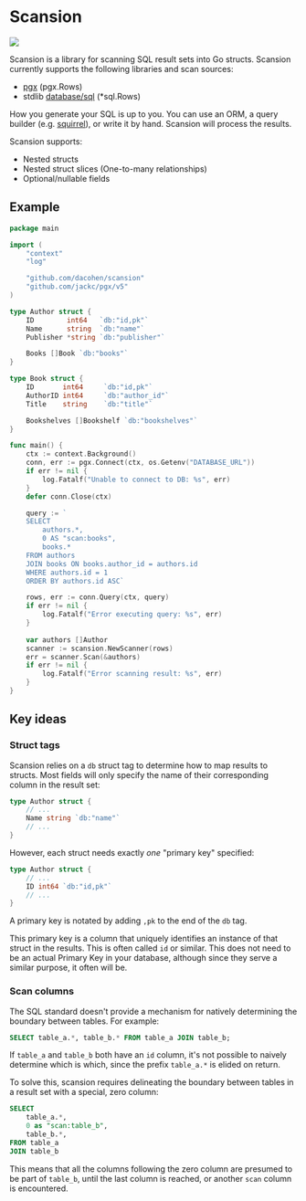 # Scansion
![](https://github.com/dacohen/scansion/actions/workflows/run_tests.yml/badge.svg)

Scansion is a library for scanning SQL result sets into Go structs.
Scansion currently supports the following libraries and scan sources:
* [pgx](https://github.com/jackc/pgx) (pgx.Rows)
* stdlib [database/sql](https://pkg.go.dev/database/sql) (*sql.Rows)

How you generate your SQL is up to you.
You can use an ORM, a query builder (e.g. [squirrel](https://github.com/Masterminds/squirrel)), or write it by hand. Scansion will process the results.

Scansion supports:
* Nested structs
* Nested struct slices (One-to-many relationships)
* Optional/nullable fields

## Example
```go
package main

import (
    "context"
    "log"

    "github.com/dacohen/scansion"
    "github.com/jackc/pgx/v5"
)

type Author struct {
	ID        int64   `db:"id,pk"`
	Name      string  `db:"name"`
	Publisher *string `db:"publisher"`

	Books []Book `db:"books"`
}

type Book struct {
	ID       int64     `db:"id,pk"`
	AuthorID int64     `db:"author_id"`
	Title    string    `db:"title"`

	Bookshelves []Bookshelf `db:"bookshelves"`
}

func main() {
    ctx := context.Background()
    conn, err := pgx.Connect(ctx, os.Getenv("DATABASE_URL"))
    if err != nil {
        log.Fatalf("Unable to connect to DB: %s", err)
    }
    defer conn.Close(ctx)

    query := `
    SELECT
        authors.*,
        0 AS "scan:books",
        books.*
    FROM authors
    JOIN books ON books.author_id = authors.id
    WHERE authors.id = 1
    ORDER BY authors.id ASC`

    rows, err := conn.Query(ctx, query)
    if err != nil {
        log.Fatalf("Error executing query: %s", err)
    }
    
    var authors []Author
    scanner := scansion.NewScanner(rows)
    err = scanner.Scan(&authors)
    if err != nil {
        log.Fatalf("Error scanning result: %s", err)
    }
}


```

## Key ideas

### Struct tags
Scansion relies on a `db` struct tag to determine how to map results to structs.
Most fields will only specify the name of their corresponding column in the result set:

```go
type Author struct {
    // ...
    Name string `db:"name"`
    // ...
}
```

However, each struct needs exactly *one* "primary key" specified:

```go
type Author struct {
    // ...
    ID int64 `db:"id,pk"`
    // ...
}
```

A primary key is notated by adding `,pk` to the end of the `db` tag.

This primary key is a column that uniquely identifies an instance of that struct in the results.
This is often called `id` or similar.
This does not need to be an actual Primary Key in your database, although since they serve a similar purpose, it often will be.

### Scan columns
The SQL standard doesn't provide a mechanism for natively determining the boundary between tables.
For example:
```sql
SELECT table_a.*, table_b.* FROM table_a JOIN table_b;
```
If `table_a` and `table_b` both have an `id` column, it's not possible to naively determine which is which, since the prefix `table_a.*` is elided on return.

To solve this, scansion requires delineating the boundary between tables in a result set with a special, zero column:

```sql
SELECT
    table_a.*,
    0 as "scan:table_b",
    table_b.*,
FROM table_a
JOIN table_b
```

This means that all the columns following the zero column are presumed to be part of `table_b`,
until the last column is reached, or another `scan` column is encountered.